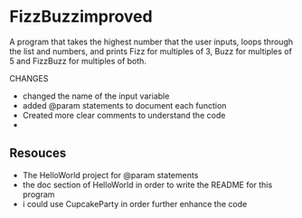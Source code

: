 # FizzBuzzimproved
A program that takes the highest number that the user inputs, loops through the list and numbers, and prints Fizz for multiples of 3, Buzz for multiples of 5 and FizzBuzz for multiples of both.

CHANGES
- changed the name of the input variable
- added @param statements to document each function
- Created more clear comments to understand the code
-


## Resouces
- The HelloWorld project for @param statements
- the doc section of HelloWorld in order to write the README for this program
- i could use CupcakeParty in order further enhance the code
